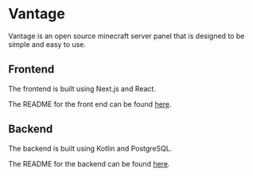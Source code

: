 # Vantage
Vantage is an open source minecraft server panel that is designed to be simple and easy to use.

## Frontend
The frontend is built using Next.js and React.

The README for the front end can be found [here](./frontend/README.md).

## Backend
The backend is built using Kotlin and PostgreSQL.

The README for the backend can be found [here](./backend/README.md).